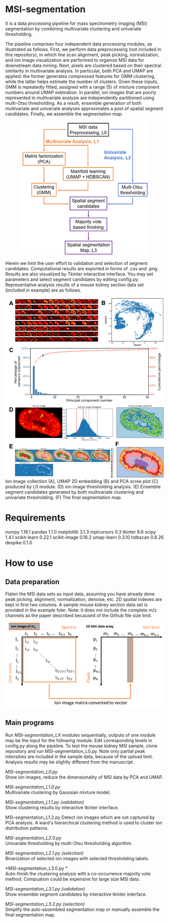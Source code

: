 # MSI-segmentation

It is a data processing pipeline for mass spectrometry imaging (MSI) segmentation by combining multivariate clustering and univariate thresholding. 

The pipeline comprises four independent data processing modules, as illustrated as follows. First, we perform data preprocessing (not included in this repository), in which line scan alignment, peak picking, normalization, and ion image visualization are performed to organize MSI data for downstream data mining. Next, pixels are clustered based on their spectral similarity in multivariate analysis. In particular, both PCA and UMAP are applied: the former generates compressed features for GMM clustering, while the latter helps estimate the number of clusters. Given these inputs, GMM is repeatedly fitted, assigned with a range (5) of mixture component numbers around UMAP estimation. In parallel, ion images that are poorly represented in multivariate analysis are independently partitioned using multi-Otsu thresholding. As a result, ensemble generation of both multivariate and univariate analyses approximates a pool of spatial segment candidates. Finally, we assemble the segmentation map. 

<div align="center">
<img src="images/image1.png" width="400">
</div>

Herein we limit the user effort to validation and selection of segment candidates. Computational results are exported in forms of .csv and .png. Results are also visualized by Tkinter interactive interface. You may set parameters and select segment candidates by editing config.py. Representative analysis results of a mouse kidney section data set (included in example) are as follows. 

<div align="center">
<img src="images/analysis_reulsts.png" width="600">
</div>
Ion image collection (A), UMAP 2D embedding (B) and PCA scree plot (C) produced by L0 module. (D) ion image thresholding analysis. (E) Ensemble segment candidates generated by both multivariate clustering and univariate thresholding. (F) The final segmentation map. 

# Requirements
numpy 1.18.1
pandas 1.1.0
matplotlib 3.1.3
mplcursors 0.3
tkinter 8.6
scipy 1.4.1
scikit-learn 0.22.1
scikit-image 0.16.2
umap-learn 0.3.10
hdbscan 0.8.26
despike 0.1.0

# How to use 
## Data preparation
Flaten the MSI data sets as input data, assuming you have already done peak picking, alignment, normalization, denoise, etc. 2D spatial indexes are kept in first two columns. A sample mouse kidney section data set is provided in the example foler. Note: it does not include the complete m/z channels as the paper described becaused of the Github file size limit.
<div align="center">
<img src="images/image3.png" width="600">
</div>

## Main programs
Run *MSI-segmentation_LX* modules sequentially, outputs of one module may be the input for the following module. Edit corresponding levels in config.py along the pipeline. 
To test the mouse kidney MSI sample, clone repository and run MSI-segmentation_L0.py. Note only partial peak intensities are included in the sample data, because of the upload limit. Analysis results may be slightly different from the manuscript.

*MSI-segmentation_L0.py*<br>
Show ion images, reduce the dimensionality of MSI data by PCA and UMAP. 

*MSI-segmentation_L1.0.py*<br>
Multivariate clustering by Gaussian mixture model.

*MSI-segmentation_L1.1.py (validation)*<br>
Show clustering results by interactive tkinter interface. 

MSI-segmentation_L1.2.py 
Detect ion images which are not captured by PCA analysis. A ward's hierarchical clustering method is used to cluster ion distribution patterns.

*MSI-segmentation_L2.0.py*<br>
Univariate thresholding by multi-Otsu thresholding algorithm.

*MSI-segmentation_L2.1.py (selection)*<br>
Binarization of selected ion images with selected thresholding labels. 

*MSI-segmentation_L3.0.py *<br>
Auto-finish the clustering analysis with a co-occurrence majority vote method. Compuation could be expensive for large size MSI data.

*MSI-segmentation_L3.1.py (validation)*<br>
Show ensemble segment candidates by interactive tkinter interface. 

*MSI-segmentation_L3.2.py (selection)*<br>
Simplify the auto-assembled segmentation map or manually assemble the final segmentation map.


